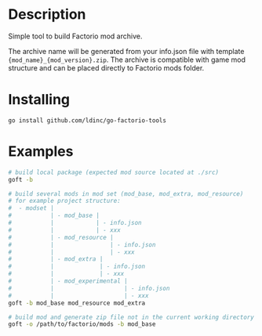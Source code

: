 # Description

Simple tool to build Factorio mod archive.

The archive name will be generated from your info.json file with template `{mod_name}_{mod_version}.zip`.
The archive is compatible with game mod structure and can be placed directly to Factorio mods folder.

# Installing

`go install github.com/ldinc/go-factorio-tools`

# Examples

```sh
# build local package (expected mod source located at ./src)
goft -b

# build several mods in mod set (mod_base, mod_extra, mod_resource)
# for example project structure:
#  - modset |
#           | - mod_base |
#           |            | - info.json 
#           |            | - xxx
#           | - mod_resource |
#           |                | - info.json 
#           |                | - xxx
#           | - mod_extra |
#           |             | - info.json 
#           |             | - xxx
#           | - mod_experimental |
#           |                    | - info.json 
#           |                    | - xxx
goft -b mod_base mod_resource mod_extra

# build mod and generate zip file not in the current working directory
goft -o /path/to/factorio/mods -b mod_base

```
